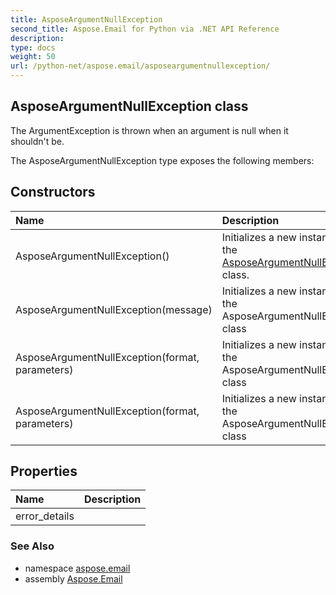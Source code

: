 ```yaml
---
title: AsposeArgumentNullException
second_title: Aspose.Email for Python via .NET API Reference
description: 
type: docs
weight: 50
url: /python-net/aspose.email/asposeargumentnullexception/
---
```


## AsposeArgumentNullException class

The ArgumentException is thrown when an argument is null when it shouldn't be.

The AsposeArgumentNullException type exposes the following members:
## Constructors
| Name | Description |
| :- | :- |
|AsposeArgumentNullException()|Initializes a new instance of the [AsposeArgumentNullException](/email/python-net/aspose.email/asposeargumentnullexception/) class.|
|AsposeArgumentNullException(message)|Initializes a new instance of the AsposeArgumentNullException class|
|AsposeArgumentNullException(format, parameters)|Initializes a new instance of the AsposeArgumentNullException class|
|AsposeArgumentNullException(format, parameters)|Initializes a new instance of the AsposeArgumentNullException class|
## Properties
| Name | Description |
| :- | :- |
|error_details|  |

### See Also

* namespace [aspose.email](/email/python-net/aspose.email/)
* assembly [Aspose.Email](/email/python-net/)

